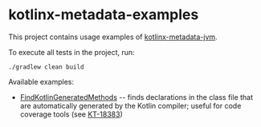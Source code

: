 # kotlinx-metadata-examples

This project contains usage examples of [kotlinx-metadata-jvm](https://bintray.com/kotlin/kotlinx/kotlinx.metadata).

To execute all tests in the project, run:

    ./gradlew clean build

Available examples:

* [FindKotlinGeneratedMethods](src/main/java/examples/FindKotlinGeneratedMethods.java) -- finds declarations in the class file that are automatically generated by the Kotlin compiler; useful for code coverage tools (see [KT-18383](https://youtrack.jetbrains.com/issue/KT-18383))
